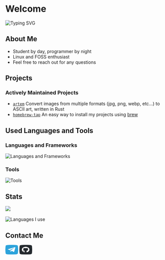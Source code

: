 # Welcome
![Typing SVG](https://readme-typing-svg.herokuapp.com?center=true&vCenter=true&lines=Hello+World%CD%BE;I'm+Jonathan.)

## About Me
 - Student by day, programmer by night
 - Linux and FOSS enthusiast
 - Feel free to reach out for any questions

## Projects

### Actively Maintained Projects

 - [`artem`](https://github.com/FineFindus/artem) Convert images from multiple formats (jpg, png, webp, etc…) to ASCII art, written in Rust 
 - [`homebrew-tap`](https://github.com/FineFindus/homebrew-tap) An easy way to install my projects using [brew](https://github.com/Homebrew/brew/)

## Used Languages and Tools
### Languages and Frameworks
![Languages and Frameworks](https://skillicons.dev/icons?i=java,dart,flutter,ts,rust)

### Tools
![Tools](https://skillicons.dev/icons?i=androidstudio,vscode,github,git,bash,linux)

## Stats

![](https://github-readme-stats.vercel.app/api?username=FineFindus)

![Languages I use](https://github-readme-stats.vercel.app/api/top-langs?username=FineFindus&layout=compact)

## Contact Me

<p align="left">
<a href="https://t.me/FineFindus" target="blank"><img align="center" src="./assets/telegram.svg" alt="" height="30" width="40" /></a>
<a href="https://github.com/FineFindus/FineFindus/issues/new" target="blank"><img align="center" src="./assets/github.svg" alt="" height="30" width="40" /></a>
</p>
